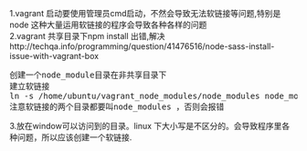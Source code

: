1.vagrant 启动要使用管理员cmd启动，不然会导致无法软链接等问题,特别是node 这种大量运用软链接的程序会导致各种各样的问题<br/>
2.vagrant 共享目录下npm install 出错,解决http://techqa.info/programming/question/41476516/node-sass-install-issue-with-vagrant-box<br/>
<pre>创建一个node_module目录在非共享目录下
建立软链接
ln -s /home/ubuntu/vagrant_node_modules/node_modules node_modules 
注意软链接的两个目录都要叫node_modules ，否则会报错
</pre>
3.放在window可以访问到的目录。linux 下大小写是不区分的。会导致程序里各种问题，所以应该创建一个软链接.
